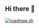 ## Hi there 👋

[![roadmap.sh](https://roadmap.sh/card/tall/67f8b389903b9595d421ef51?variant=dark)](https://roadmap.sh)

<!--
**l0lli404/l0lli404** is a ✨ _special_ ✨ repository because its `README.md` (this file) appears on your GitHub profile.

Here are some ideas to get you started:

- 🔭 I’m currently working on ...
- 🌱 I’m currently learning ...
- 👯 I’m looking to collaborate on ...
- 🤔 I’m looking for help with ...
- 💬 Ask me about ...
- 📫 How to reach me: ...
- 😄 Pronouns: ...
- ⚡ Fun fact: ...
-->
